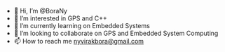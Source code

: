 - 👋 Hi, I’m @BoraNy
- 👀 I’m interested in GPS and C++
- 🌱 I’m currently learning on Embedded Systems
- 💞️ I’m looking to collaborate on GPS and Embedded System Computing
- 📫 How to reach me nyvirakbora@gmail.com

<!---
BoraNy/BoraNy is a ✨ special ✨ repository because its `README.md` (this file) appears on your GitHub profile.
You can click the Preview link to take a look at your changes.
--->

